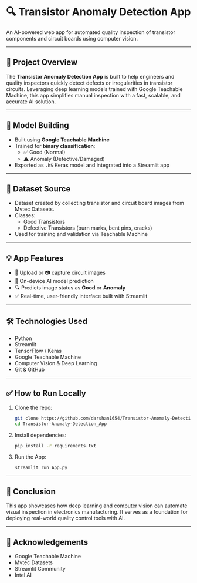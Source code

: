 # 🔍 Transistor Anomaly Detection App

An AI-powered web app for automated quality inspection of transistor components and circuit boards using computer vision.

---

## 🚀 Project Overview

The **Transistor Anomaly Detection App** is built to help engineers and quality inspectors quickly detect defects or irregularities in transistor circuits. Leveraging deep learning models trained with Google Teachable Machine, this app simplifies manual inspection with a fast, scalable, and accurate AI solution.

---

## 🧠 Model Building

- Built using **Google Teachable Machine**
- Trained for **binary classification**:
  - ✅ Good (Normal)
  - ⚠️ Anomaly (Defective/Damaged)
- Exported as `.h5` Keras model and integrated into a Streamlit app

---

## 📂 Dataset Source

- Dataset created by collecting transistor and circuit board images from Mvtec Datasets.
- Classes:
  - Good Transistors
  - Defective Transistors (burn marks, bent pins, cracks)
- Used for training and validation via Teachable Machine

---

## 💡 App Features

- 📁 Upload or 📷 capture circuit images
- 🧠 On-device AI model prediction
- 🔍 Predicts image status as **Good** or **Anomaly**
- ✅ Real-time, user-friendly interface built with Streamlit

---

## 🛠️ Technologies Used

- Python
- Streamlit
- TensorFlow / Keras
- Google Teachable Machine
- Computer Vision & Deep Learning
- Git & GitHub

---

## ✅ How to Run Locally

1. Clone the repo:
   ```bash
   git clone https://github.com/darshan1654/Transistor-Anomaly-Detection_App.git
   cd Transistor-Anomaly-Detection_App

2. Install dependencies:
   ```bash
   pip install -r requirements.txt

3. Run the App:
   ```bash
   streamlit run App.py

---

## 📌 Conclusion
This app showcases how deep learning and computer vision can automate visual inspection in electronics manufacturing. It serves as a foundation for deploying real-world quality control tools with AI.

---

## 🙌 Acknowledgements
- Google Teachable Machine
- Mvtec Datasets
- Streamlit Community
- Intel AI
